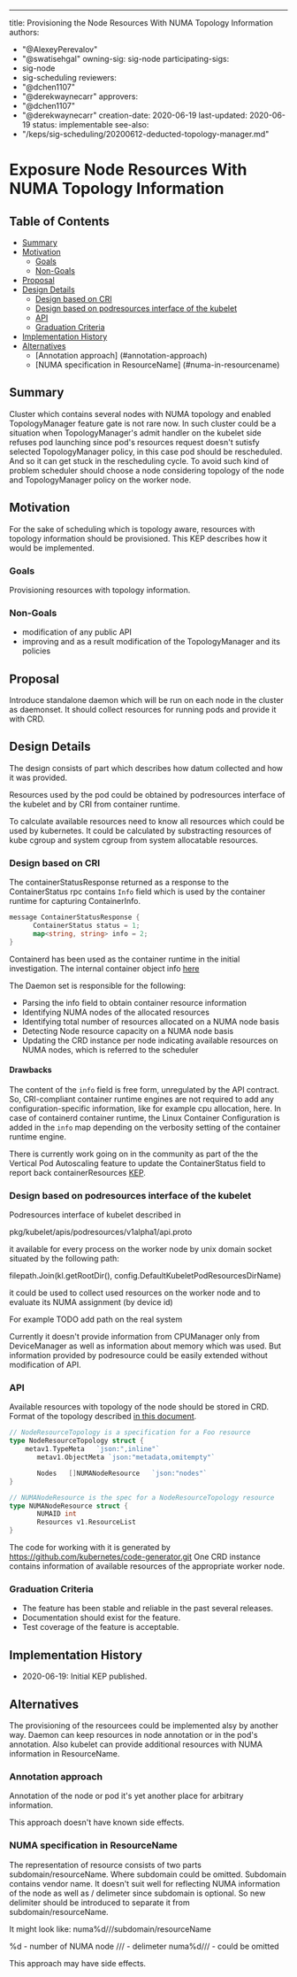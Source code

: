 ---
title: Provisioning the Node Resources With NUMA Topology Information
authors:
  - "@AlexeyPerevalov"
  - "@swatisehgal"
owning-sig: sig-node
participating-sigs:
  - sig-node
  - sig-scheduling
reviewers:
  - "@dchen1107"
  - "@derekwaynecarr"
approvers:
  - "@dchen1107"
  - "@derekwaynecarr"
creation-date: 2020-06-19
last-updated: 2020-06-19
status: implementable
see-also:
  - "/keps/sig-scheduling/20200612-deducted-topology-manager.md"


# Exposure Node Resources With NUMA Topology Information

## Table of Contents

<!-- toc -->
- [Summary](#summary)
- [Motivation](#motivation)
  - [Goals](#goals)
  - [Non-Goals](#non-goals)
- [Proposal](#proposal)
- [Design Details](#design-details)
  - [Design based on CRI](#cri)
  - [Design based on podresources interface of the kubelet](#podresources)
  - [API](#api)
  - [Graduation Criteria](#graduation-criteria)
- [Implementation History](#implementation-history)
- [Alternatives](#alternatives)
  - [Annotation approach] (#annotation-approach)
  - [NUMA specification in ResourceName] (#numa-in-resourcename)
<!-- /toc -->

## Summary

Cluster which contains several nodes with NUMA topology and
enabled TopologyManager feature gate is not rare now. In such cluster
could be a situation when TopologyManager's admit handler on the kubelet
side refuses pod launching since pod's resources request doesn't sutisfy
selected TopologyManager policy, in this case pod should be rescheduled.
And so it can get stuck in the rescheduling cycle.
To avoid such kind of problem scheduler should choose a node considering topology
of the node and TopologyManager policy on the worker node.

## Motivation

For the sake of scheduling which is topology aware, resources with topology
information should be provisioned.
This KEP describes how it would be implemented.

### Goals

Provisioning resources with topology information.

### Non-Goals

 - modification of any public API
 - improving and as a result modification of the TopologyManager and its policies

## Proposal

Introduce standalone daemon which will be run on each node in the cluster as daemonset. It should
collect resources for running pods and provide it with CRD.

## Design Details

The design consists of part which describes how datum collected
and how it was provided.

Resources used by the pod could be obtained by podresources interface
of the kubelet and by CRI from container runtime.

To calculate available resources need to know all resources
which could be used by kubernetes. It could be calculated by
substracting resources of kube cgroup and system cgroup from
system allocatable resources.

### Design based on CRI

The containerStatusResponse returned as a response to the ContainerStatus rpc contains `Info` field which is used by the container runtime for capturing ContainerInfo.
```go
message ContainerStatusResponse {
      ContainerStatus status = 1;
      map<string, string> info = 2;
}
```

Containerd has been used as the container runtime in the initial investigation. The internal container object info
[here](https://github.com/containerd/cri/blob/master/pkg/server/container_status.go#L130)

The Daemon set is responsible for the following:

- Parsing the info field to obtain container resource information
- Identifying NUMA nodes of the allocated resources
- Identifying total number of resources allocated on a NUMA node basis
- Detecting Node resource capacity on a NUMA node basis
- Updating the CRD instance per node indicating available resources on NUMA nodes, which is referred to the scheduler


#### Drawbacks

The content of the `info` field is free form, unregulated by the API contract. So, CRI-compliant container runtime engines are not required to add any configuration-specific information, like for example cpu allocation, here. In case of containerd container runtime, the Linux Container Configuration is added in the `info` map depending on the verbosity setting of the container runtime engine.

There is currently work going on in the community as part of the the Vertical Pod Autoscaling feature to update the ContainerStatus field to report back containerResources
[KEP](https://github.com/kubernetes/enhancements/blob/master/keps/sig-node/20191025-kubelet-container-resources-cri-api-changes.md).


### Design based on podresources interface of the kubelet

Podresources interface of kubelet described in

pkg/kubelet/apis/podresources/v1alpha1/api.proto

it available for every process on the worker node by
unix domain socket situated by the following path:

filepath.Join(kl.getRootDir(), config.DefaultKubeletPodResourcesDirName)

it could be used to collect used resources on the worker node and to evaluate
its NUMA assignment (by device id)

For example
TODO add path on the real system

Currently it doesn't provide information from CPUManager only from
DeviceManager as well as information about memory which was used.
But information provided by podresource could be easily extended
without modification of API.

### API

Available resources with topology of the node should be stored in CRD. Format of the topology described
[in this document](https://docs.google.com/document/d/12kj3fK8boNuPNqob6F_pPU9ZTaNEnPGaXEooW1Cilwg/edit).


```go
// NodeResourceTopology is a specification for a Foo resource
type NodeResourceTopology struct {
	metav1.TypeMeta   `json:",inline"`
       metav1.ObjectMeta `json:"metadata,omitempty"`

       Nodes   []NUMANodeResource   `json:"nodes"`
}

// NUMANodeResource is the spec for a NodeResourceTopology resource
type NUMANodeResource struct {
       NUMAID int
       Resources v1.ResourceList
}
```

The code for working with it is generated by https://github.com/kubernetes/code-generator.git
One CRD instance contains information of available resources of the appropriate worker node.

### Graduation Criteria

* The feature has been stable and reliable in the past several releases.
* Documentation should exist for the feature.
* Test coverage of the feature is acceptable.


## Implementation History

- 2020-06-19: Initial KEP published.

## Alternatives

The provisioning of the resourcees could be implemented alsy by another way.
Daemon can keep resources in node annotation or in the pod's annotation.
Also kubelet can provide additional resources with NUMA information in ResourceName.

### Annotation approach

Annotation of the node or pod it's yet another place for arbitrary information.

This approach doesn't have known side effects.


### NUMA specification in ResourceName

The representation of resource consists of two parts subdomain/resourceName. Where
subdomain could be omitted. Subdomain contains vendor name. It doesn't suit well for
reflecting NUMA information of the node as well as / delimeter since subdomain is optional.
So new delimiter should be introduced to separate it from subdomain/resourceName.

It might look like:
numa%d///subdomain/resourceName

%d - number of NUMA node
/// - delimeter
numa%d/// - could be omitted

This approach may have side effects.
